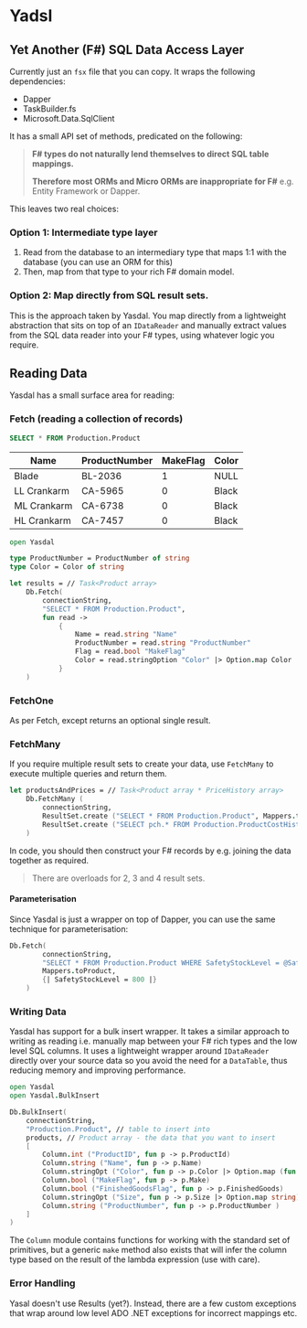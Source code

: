# Yadsl
## Yet Another (F#) SQL Data Access Layer

Currently just an `fsx` file that you can copy. It wraps the following dependencies:

* Dapper
* TaskBuilder.fs
* Microsoft.Data.SqlClient

It has a small API set of methods, predicated on the following:

> **F# types do not naturally lend themselves to direct SQL table mappings.**
>
> **Therefore most ORMs and Micro ORMs are inappropriate for F#** e.g. Entity Framework or Dapper.

This leaves two real choices:

### Option 1: Intermediate type layer
1. Read from the database to an intermediary type that maps 1:1 with the database (you can use an ORM for this)
1. Then, map from that type to your rich F# domain model.

### Option 2: Map directly from SQL result sets.
This is the approach taken by Yasdal. You map directly from a lightweight abstraction that sits on top of an `IDataReader` and manually extract values from the SQL data reader into your F# types, using whatever logic you require.

## Reading Data
Yasdal has a small surface area for reading:

### Fetch (reading a collection of records)

```SQL
SELECT * FROM Production.Product
```

| Name | ProductNumber | MakeFlag | Color |
|-|-|-|-|
| Blade	| BL-2036	| 1	| NULL |
| LL Crankarm	| CA-5965	| 0	| Black |
| ML Crankarm	| CA-6738	| 0	| Black |
| HL Crankarm	| CA-7457	| 0	| Black |

```fsharp
open Yasdal

type ProductNumber = ProductNumber of string
type Color = Color of string

let results = // Task<Product array>
    Db.Fetch(
        connectionString,
        "SELECT * FROM Production.Product",
        fun read ->
            {
                Name = read.string "Name"
                ProductNumber = read.string "ProductNumber"
                Flag = read.bool "MakeFlag"
                Color = read.stringOption "Color" |> Option.map Color
            }
    )
```

### FetchOne
As per Fetch, except returns an optional single result.

### FetchMany
If you require multiple result sets to create your data, use `FetchMany` to execute multiple queries and return them.

```fsharp
let productsAndPrices = // Task<Product array * PriceHistory array>
    Db.FetchMany (
        connectionString,
        ResultSet.create ("SELECT * FROM Production.Product", Mappers.toProduct), // mapping code elided
        ResultSet.create ("SELECT pch.* FROM Production.ProductCostHistory pch JOIN Production.Product p on p.ProductID = pch.ProductID", Mappers.toPrice)  // mapping code elided
    )
```

In code, you should then construct your F# records by e.g. joining the data together as required.

> There are overloads for 2, 3 and 4 result sets.

#### Parameterisation
Since Yasdal is just a wrapper on top of Dapper, you can use the same technique for parameterisation:

```fsharp
Db.Fetch(
        connectionString,
        "SELECT * FROM Production.Product WHERE SafetyStockLevel = @SafetyStockLevel",
        Mappers.toProduct,
        {| SafetyStockLevel = 800 |}
    )
```

### Writing Data
Yasdal has support for a bulk insert wrapper. It takes a similar approach to writing as reading i.e. manually map between your F# rich types and the low level SQL columns. It uses a lightweight wrapper around `IDataReader` directly over your source data so you avoid the need for a `DataTable`, thus reducing memory and improving performance.

```fsharp
open Yasdal
open Yasdal.BulkInsert

Db.BulkInsert(
    connectionString,
    "Production.Product", // table to insert into
    products, // Product array - the data that you want to insert
    [
        Column.int ("ProductID", fun p -> p.ProductId)
        Column.string ("Name", fun p -> p.Name)
        Column.stringOpt ("Color", fun p -> p.Color |> Option.map (fun (Color c) -> c))
        Column.bool ("MakeFlag", fun p -> p.Make)
        Column.bool ("FinishedGoodsFlag", fun p -> p.FinishedGoods)
        Column.stringOpt ("Size", fun p -> p.Size |> Option.map string)
        Column.string ("ProductNumber", fun p -> p.ProductNumber )
    ]
)
```

The `Column` module contains functions for working with the standard set of primitives, but a generic `make` method also exists that will infer the column type based on the result of the lambda expression (use with care).

### Error Handling
Yasal doesn't use Results (yet?). Instead, there are a few custom exceptions that wrap around low level ADO .NET exceptions for incorrect mappings etc.